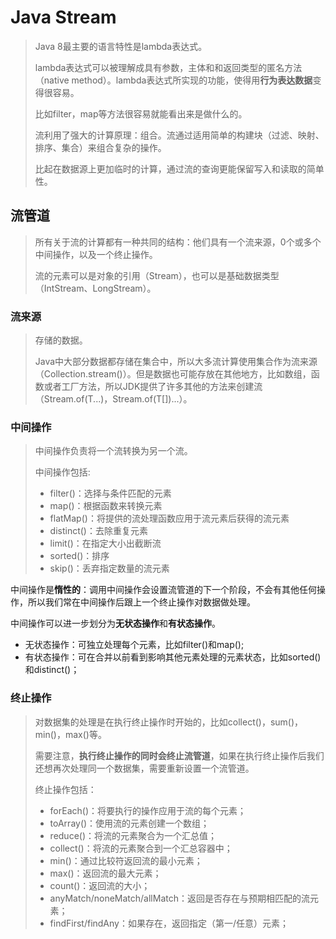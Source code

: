 # Java Stream

> Java 8最主要的语言特性是lambda表达式。
>
> lambda表达式可以被理解成具有参数，主体和和返回类型的匿名方法（native method）。lambda表达式所实现的功能，使得用**行为表达数据**变得很容易。
>
> 比如filter，map等方法很容易就能看出来是做什么的。
>
> 流利用了强大的计算原理：组合。流通过适用简单的构建块（过滤、映射、排序、集合）来组合复杂的操作。
>
> 比起在数据源上更加临时的计算，通过流的查询更能保留写入和读取的简单性。

## 流管道

> 所有关于流的计算都有一种共同的结构：他们具有一个流来源，0个或多个中间操作，以及一个终止操作。
>
> 流的元素可以是对象的引用（Stream<String>），也可以是基础数据类型（IntStream、LongStream）。

### 流来源

> 存储的数据。
>
> Java中大部分数据都存储在集合中，所以大多流计算使用集合作为流来源（Collection.stream()）。但是数据也可能存放在其他地方，比如数组，函数或者工厂方法，所以JDK提供了许多其他的方法来创建流（Stream.of(T...)，Stream.of(T[])...）。

### 中间操作

> 中间操作负责将一个流转换为另一个流。
>
> 中间操作包括:
>
> - filter()：选择与条件匹配的元素
> - map()：根据函数来转换元素
> - flatMap()：将提供的流处理函数应用于流元素后获得的流元素
> - distinct()：去除重复元素
> - limit()：在指定大小出截断流
> - sorted()：排序
> - skip()：丢弃指定数量的流元素

中间操作是**惰性的**：调用中间操作会设置流管道的下一个阶段，不会有其他任何操作，所以我们常在中间操作后跟上一个终止操作对数据做处理。

中间操作可以进一步划分为**无状态操作**和**有状态操作**。

- 无状态操作：可独立处理每个元素，比如filter()和map();
- 有状态操作：可在合并以前看到影响其他元素处理的元素状态，比如sorted()和distinct()；

### 终止操作

> 对数据集的处理是在执行终止操作时开始的，比如collect()，sum()，min()，max()等。
>
> 需要注意，**执行终止操作的同时会终止流管道**，如果在执行终止操作后我们还想再次处理同一个数据集，需要重新设置一个流管道。
>
> 终止操作包括：
>
> - forEach()：将要执行的操作应用于流的每个元素；
> - toArray()：使用流的元素创建一个数组；
> - reduce()：将流的元素聚合为一个汇总值；
> - collect()：将流的元素聚合到一个汇总容器中；
> - min()：通过比较符返回流的最小元素；
> - max()：返回流的最大元素；
> - count()：返回流的大小；
> - anyMatch/noneMatch/allMatch：返回是否存在与预期相匹配的流元素；
> - findFirst/findAny：如果存在，返回指定（第一/任意）元素；